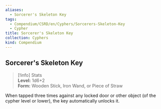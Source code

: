 ```yaml
---
aliases:
  - Sorcerer's Skeleton Key
tags:
  - Compendium/CSRD/en/Cyphers/Sorcerers-Skeleton-Key
  - Cypher
title: Sorcerer's Skeleton Key
collection: Cyphers
kind: Compendium
---
```

## Sorcerer's Skeleton Key  
>[!info] Stats  
> **Level:** 1d6+2  
> **Form:** Wooden Stick, Iron Wand, or Piece of Straw
  
When tapped three times against any locked door or other object (of the cypher level or lower), the key automatically unlocks it.